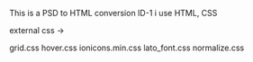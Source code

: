 This is a PSD to HTML conversion ID-1
i use HTML, CSS

external css ->

grid.css
hover.css
ionicons.min.css
lato_font.css
normalize.css